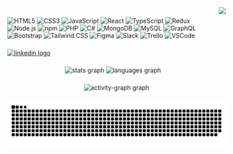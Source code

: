 <img align="right" height="150"  style="height: 150px;" src="https://i.pinimg.com/originals/16/fe/7e/16fe7e7fb6eebb3087b6dc418748ee56.gif"  />

###


<div align="left">
  <img src="https://cdn.jsdelivr.net/gh/devicons/devicon/icons/html5/html5-original.svg" style="height: 43px;" alt="HTML5" />
  <img src="https://cdn.jsdelivr.net/gh/devicons/devicon/icons/css3/css3-original.svg" style="height: 43px;" alt="CSS3" />
  <img src="https://cdn.jsdelivr.net/gh/devicons/devicon/icons/javascript/javascript-original.svg" style="height: 43px;" alt="JavaScript" />
  <img src="https://cdn.jsdelivr.net/gh/devicons/devicon/icons/react/react-original.svg" style="height: 43px;" alt="React" />
  <img src="https://cdn.jsdelivr.net/gh/devicons/devicon/icons/typescript/typescript-original.svg" style="height: 43px;" alt="TypeScript" />
  <img src="https://cdn.jsdelivr.net/gh/devicons/devicon/icons/redux/redux-original.svg" style="height: 43px;" alt="Redux" />
  <img src="https://cdn.jsdelivr.net/gh/devicons/devicon/icons/nodejs/nodejs-original.svg" style="height: 43px;" alt="Node.js" />
  <img src="https://cdn.jsdelivr.net/gh/devicons/devicon/icons/npm/npm-original-wordmark.svg" style="height: 43px;" alt="npm" />
  <img src="https://cdn.jsdelivr.net/gh/devicons/devicon/icons/php/php-original.svg" style="height: 43px;" alt="PHP" />
  <img src="https://cdn.jsdelivr.net/gh/devicons/devicon/icons/csharp/csharp-original.svg" style="height: 43px;" alt="C#" />
  <img src="https://cdn.jsdelivr.net/gh/devicons/devicon/icons/mongodb/mongodb-original.svg" style="height: 43px;" alt="MongoDB" />
  <img src="https://cdn.jsdelivr.net/gh/devicons/devicon/icons/mysql/mysql-original.svg" style="height: 43px;" alt="MySQL" />
  <img src="https://cdn.jsdelivr.net/gh/devicons/devicon/icons/graphql/graphql-plain.svg" style="height: 43px;" alt="GraphQL" />
  <img src="https://cdn.jsdelivr.net/gh/devicons/devicon/icons/bootstrap/bootstrap-original.svg" style="height: 43px;" alt="Bootstrap" />
  <img src="https://cdn.jsdelivr.net/gh/devicons/devicon/icons/tailwindcss/tailwindcss-original-wordmark.svg" style="height: 43px;" alt="Tailwind CSS" />
  <img src="https://cdn.jsdelivr.net/gh/devicons/devicon/icons/figma/figma-original.svg" style="height: 43px;" alt="Figma" />
  <img src="https://cdn.jsdelivr.net/gh/devicons/devicon/icons/slack/slack-original.svg" style="height: 43px;" alt="Slack" />
  <img src="https://cdn.jsdelivr.net/gh/devicons/devicon/icons/trello/trello-plain.svg" style="height: 43px;" alt="Trello" />
  <img src="https://cdn.jsdelivr.net/gh/devicons/devicon/icons/vscode/vscode-original.svg" style="height: 43px;" alt="VSCode" />
</div>

###

<div align="left">
  <a href="https://www.linkedin.com/in/gurdeep-singhnz/" target="_blank">
    <img src="https://img.shields.io/static/v1?message=LinkedIn&logo=linkedin&label=&color=0077B5&logoColor=white&labelColor=&style=for-the-badge" height="35" alt="linkedin logo"  />
  </a>
</div>

###

<div align="center">
  <img src="https://github-readme-stats.vercel.app/api?username=GurdeepSingh19&hide_title=false&hide_rank=false&show_icons=true&include_all_commits=true&count_private=true&disable_animations=false&theme=dracula&locale=en&hide_border=false" height="150" alt="stats graph"  />
  <img src="https://github-readme-stats.vercel.app/api/top-langs?username=GurdeepSingh19&locale=en&hide_title=false&layout=compact&card_width=320&langs_count=5&theme=dracula&hide_border=false" height="150" alt="languages graph"  />
</div>

###

<div align="center">
  <img src="https://github-readme-activity-graph.vercel.app/graph?username=GurdeepSingh19&radius=16&theme=react&area=true&order=5" height="300" alt="activity-graph graph"  />
</div>

###

<img src="https://raw.githubusercontent.com/GurdeepSingh19/GurdeepSingh19/output/snake.svg" alt="Snake animation"/>

###
